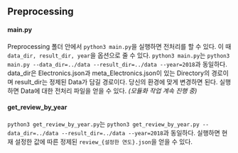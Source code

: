 ## Preprocessing
#### main.py
  Preprocessing 폴더 안에서 ```python3 main.py```을 실행하면 전처리를 할 수 있다. 이 때 ```data_dir, result_dir, year```을 옵션으로 줄 수 있다. ```python3 main.py```는 ```python3 main.py --data_dir=../data --result_dir=../data --year=2018```과 동일하다. data_dir은 Electronics.json과 meta_Electronics.json이 있는 Directory의 경로이며 result_dir는 정제된 Data가 담길 경로이다. 당신의 환경에 맞게 변경하면 된다. 실행하면 Data에 대한 전처리 파일을 얻을 수 있다. 
_(모듈화 작업 계속 진행 중)_
#### get_review_by_year
  ```python3 get_review_by_year.py```는 ```python3 get_review_by_year.py --data_dir=../data --result_dir=../data --year=2018```과 동일하다. 실행하면 현재 설정한 값에 따른 정제된 ```review_{설정한 연도}.json```을 얻을 수 있다.

